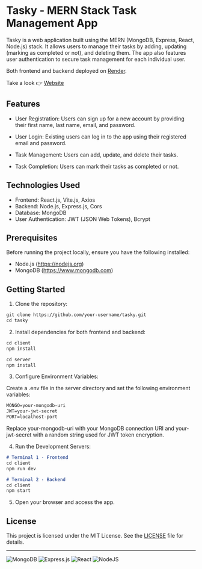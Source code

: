 # Tasky - MERN Stack Task Management App

Tasky is a web application built using the MERN (MongoDB, Express, React, Node.js) stack. It allows users to manage their tasks by adding, updating (marking as completed or not), and deleting them. The app also features user authentication to secure task management for each individual user.

Both frontend and backend deployed on [Render](https://render.com/).

Take a look 👉 [Website](https://tasky-7jcp.onrender.com) 

## Features

- User Registration: Users can sign up for a new account by providing their first name, last name, email, and password.

- User Login: Existing users can log in to the app using their registered email and password.

- Task Management: Users can add, update, and delete their tasks.

- Task Completion: Users can mark their tasks as completed or not.

## Technologies Used

- Frontend: React.js, Vite.js, Axios
- Backend: Node.js, Express.js, Cors
- Database: MongoDB
- User Authentication: JWT (JSON Web Tokens), Bcrypt

## Prerequisites

Before running the project locally, ensure you have the following installed:

- Node.js (https://nodejs.org)
- MongoDB (https://www.mongodb.com)

## Getting Started

1. Clone the repository:

```md
git clone https://github.com/your-username/tasky.git
cd tasky
```

2. Install dependencies for both frontend and backend:

```md
cd client
npm install
```

```md
cd server
npm install
```

3. Configure Environment Variables:

Create a .env file in the server directory and set the following environment variables:

```md
MONGO=your-mongodb-uri
JWT=your-jwt-secret
PORT=localhost-port
```

Replace your-mongodb-uri with your MongoDB connection URI and your-jwt-secret with a random string used for JWT token encryption.

4. Run the Development Servers:
```md
# Terminal 1 - Frontend
cd client
npm run dev
```
```md
# Terminal 2 - Backend
cd client
npm start
```

5. Open your browser and access the app.

## License

This project is licensed under the MIT License. See the [LICENSE](LICENSE) file for details.

---
![MongoDB](https://img.shields.io/badge/MongoDB-%234ea94b.svg?style=for-the-badge&logo=mongodb&logoColor=white)
![Express.js](https://img.shields.io/badge/express.js-%23404d59.svg?style=for-the-badge&logo=express&logoColor=%2361DAFB)
![React](https://img.shields.io/badge/react-%2320232a.svg?style=for-the-badge&logo=react&logoColor=%2361DAFB)
![NodeJS](https://img.shields.io/badge/node.js-6DA55F?style=for-the-badge&logo=node.js&logoColor=white)




